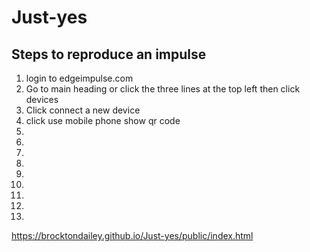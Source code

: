 # Just-yes


## Steps to reproduce an impulse 

1. login to edgeimpulse.com
1. Go to main heading or click the three lines at the top left then click devices 
1. Click connect a new device 
1. click use mobile phone show qr code 
1.
1.
1.
1.
1.
1.
1.
1.
1.
https://brocktondailey.github.io/Just-yes/public/index.html
